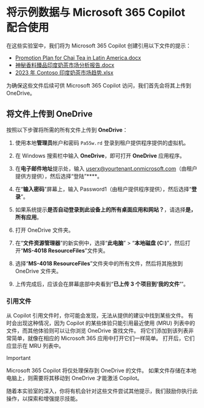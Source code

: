 # 将示例数据与 Microsoft 365 Copilot 配合使用

在这些实验室中，我们将为 Microsoft 365 Copilot 创建引用以下文件的提示：

- [Promotion Plan for Chai Tea in Latin America.docx](https://go.microsoft.com/fwlink/?linkid=2269126)
- [神秘香料臻品印度奶茶市场分析报告.docx](https://go.microsoft.com/fwlink/?linkid=2268826)
- [2023 年 Contoso 印度奶茶市场趋势.xlsx](https://go.microsoft.com/fwlink/?linkid=2268822)

为确保这些文件后续可供 Microsoft 365 Copilot 访问，我们首先会将其上传到 OneDrive。

## 将文件上传到 OneDrive

按照以下步骤将所需的所有文件上传到 **OneDrive**：

1. 使用本地**管理员**帐户和密码 `Pa55w.rd` 登录到租户提供程序提供的虚拟机。

2. 在 Windows 搜索栏中输入 **OneDrive**，即可打开 **OneDrive** 应用程序。

3. 在**电子邮件地址**提示处，输入 userx@yourtenant.onmicrosoft.com（由租户提供方提供），然后选择“登陆”****。

4. 在“**输入密码**”屏幕上，输入 Password1（由租户提供程序提供），然后选择“**登录**”。

5. 如果系统提示**是否自动登录到此设备上的所有桌面应用和网站？**，请选择**是，所有应用**。

6. 打开 OneDrive 文件夹。
   
7. 在“**文件资源管理器**”的新实例中，选择“**此电脑**” > “**本地磁盘 (C:)**”，然后打开“**MS-4018 ResourceFiles**”文件夹。

8. 选择“**MS-4018 ResourceFiles**”文件夹中的所有文件，然后将其拖放到 OneDrive 文件夹。

9. 上传完成后，应该会在屏幕底部中央看到“**已上传 3 个项目到‘我的文件’**”。


### 引用文件

从 Copilot 引用文件时，你可能会发现，无法从提供的建议中找到某些文件。 有时会出现这种情况，因为 Copilot 的某些体验只能引用最近使用 (MRU) 列表中的文件，而其他体验则可以让你浏览 OneDrive 查找文件。 将它们添加到该列表非常简单，就像在相应的 Microsoft 365 应用中打开它们一样简单。  打开后，它们应显示在 MRU 列表中。

> [!IMPORTANT]
> Microsoft 365 Copilot 将仅处理保存到 OneDrive 的文件。 如果文件存储在本地电脑上，则需要将其移动到 OneDrive 才能激活 Copilot。

随着本实验室的深入，你将有机会针对这些文件尝试其他提示，我们鼓励你执行此操作，以探索和增强提示技能。
